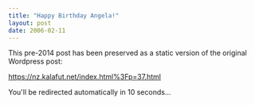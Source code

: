 ```yaml
---
title: "Happy Birthday Angela!"
layout: post
date: 2006-02-11
---
```


This pre-2014 post has been preserved as a static version of the original Wordpress post:

https://nz.kalafut.net/index.html%3Fp=37.html

You'll be redirected automatically in 10 seconds...

<head>
  <meta http-equiv="refresh" content="10;url=https://nz.kalafut.net/index.html%3Fp=37.html">
</head>

